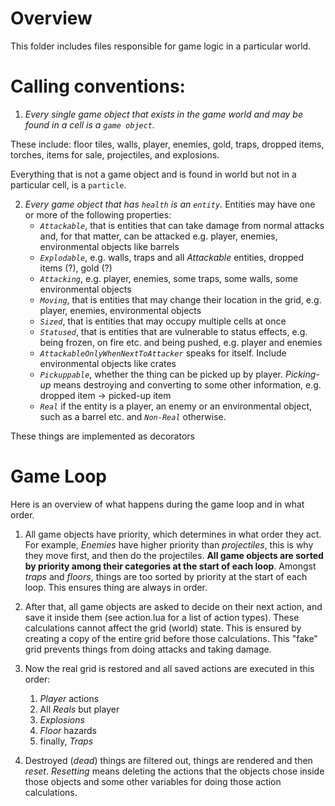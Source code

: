 # Overview
This folder includes files responsible for game logic in a particular world.

# Calling conventions:

1. *Every single game object that exists in the game world and may be found in a cell is a `game object`.*
    
These include: floor tiles, walls, player, enemies, gold, traps, dropped items, torches, items for sale, projectiles, and explosions. 

Everything that is not a game object and is found in world but not in a particular cell, is a `particle`.

2. *Every game object that has `health` is an `entity`.*
Entities may have one or more of the following properties:
    * *`Attackable`*, that is entities that can take damage from normal attacks and, for that matter, can be attacked e.g. player, enemies, environmental objects like barrels
    * *`Explodable`*, e.g. walls, traps and all *Attackable* entities, dropped items (?), gold (?)
    * *`Attacking`*, e.g. player, enemies, some traps, some walls, some environmental objects
    * *`Moving`*, that is entities that may change their location in the grid, e.g. player, enemies, environmental objects
    * *`Sized`*, that is entities that may occupy multiple cells at once
    * *`Statused`*, that is entities that are vulnerable to status effects, e.g. being frozen, on fire etc. and being pushed, e.g. player and enemies
    * *`AttackableOnlyWhenNextToAttacker`* speaks for itself. Include environmental objects like crates
    * *`Pickuppable`*, whether the thing can be picked up by player. *Picking-up* means destroying and converting to some other information, e.g. dropped item -> picked-up item
    * *`Real`* if the entity is a player, an enemy or an environmental object, such as a barrel etc. and *`Non-Real`* otherwise.

These things are implemented as decorators 


# Game Loop

Here is an overview of what happens during the game loop and in what order.

1. All game objects have priority, which determines in what order they act. For example, *Enemies* have higher priority than *projectiles*, this is why they move first, and then do the projectiles. **All game objects are sorted by priority among their categories at the start of each loop**. Amongst *traps* and *floors*, things are too sorted by priority at the start of each loop. This ensures thing are always in order.

2. After that, all game objects are asked to decide on their next action, and save it inside them (see action.lua for a list of action types). These calculations cannot affect the grid (world) state. This is ensured by creating a copy of the entire grid before those calculations. This "fake" grid prevents things from doing attacks and taking damage.

3. Now the real grid is restored and all saved actions are executed in this order:
    1. *Player* actions
    2. All *Reals* but player
    3. *Explosions*
    4. *Floor* hazards
    5. finally, *Traps*

4. Destroyed (*dead*) things are filtered out, things are rendered and then *reset*. *Resetting* means deleting the actions that the objects chose inside those objects and some other variables for doing those action calculations. 

